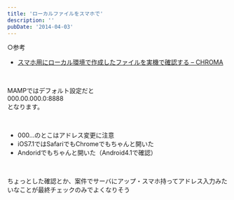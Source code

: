 ```yaml
---
title: 'ローカルファイルをスマホで'
description: ''
pubDate: '2014-04-03'
---
```


<p>○参考</p>
<ul>
<li><a href="http://chroma.hatenablog.com/entry/2014/03/13/132528">スマホ用にローカル環境で作成したファイルを実機で確認する – CHROMA</a></li>
</ul>
<p>&nbsp;</p>
<p>MAMPではデフォルト設定だと<br>
000.00.000.0:8888<br>
となります。</p>
<p>&nbsp;</p>
<ul>
<li>000…のとこはアドレス変更に注意</li>
<li>iOS7.1ではSafariでもChromeでもちゃんと開いた</li>
<li>Andoridでもちゃんと開いた（Android4.1で確認）</li>
</ul>
<p>&nbsp;</p>
<p>ちょっとした確認とか、案件でサーバにアップ・スマホ持ってアドレス入力みたいなことが最終チェックのみでよくなりそう</p>
